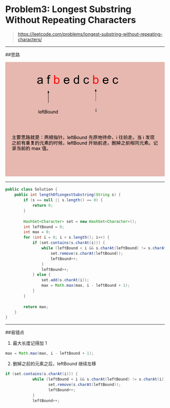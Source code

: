 # Problem3: Longest Substring Without Repeating Characters


> https://leetcode.com/problems/longest-substring-without-repeating-characters/

----------------
##思路

![](longestSubstring.png)

------
```java
public class Solution {
    public int lengthOfLongestSubstring(String s) {
        if (s == null || s.length() == 0) {
            return 0;
        }
        
        HashSet<Character> set = new HashSet<Character>();
        int leftBound = 0;
        int max = 0;
        for (int i = 0; i < s.length(); i++) {
            if (set.contains(s.charAt(i))) {
                while (leftBound < i && s.charAt(leftBound) != s.charAt(i)) {
                    set.remove(s.charAt(leftBound));
                    leftBound++;
                }
                leftBound++;
            } else {
                set.add(s.charAt(i));
                max = Math.max(max, i - leftBound + 1);
            } 
        }
        
        return max;
    }
}
```
------
##易错点
1. 最大长度记得加 1
```java
max = Math.max(max, i - leftBound + 1);
```
2. 删掉之前的元素之后，leftBound 继续左移
```java
if (set.contains(s.charAt(i))) {
            while (leftBound < i && s.charAt(leftBound) != s.charAt(i)) {
                   set.remove(s.charAt(leftBound));
                   leftBound++;
            }
            leftBound++;
```























